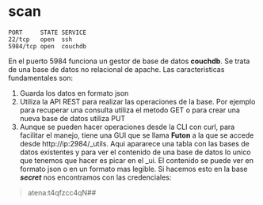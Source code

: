 
# scan
```
PORT     STATE SERVICE
22/tcp   open  ssh
5984/tcp open  couchdb
```
En el puerto 5984 funciona un gestor de base de datos **couchdb**. Se trata de una base de datos no relacional de apache. Las caracteristicas
fundamentales son:
1. Guarda los datos en formato json
2. Utiliza la API REST para realizar las operaciones de la base. Por ejemplo para recuperar una consulta utiliza el metodo GET o para crear
una nueva base de datos utiliza PUT
3. Aunque se pueden hacer operaciones desde la CLI con curl, para facilitar el manejo, tiene una GUI que se llama **Futon** a la que se accede
desde http://ip:2984/_utils. Aqui apararece una tabla con las bases de datos existentes y para ver el contenido de una base de datos lo unico
que tenemos que hacer es picar en el _ui. El contenido se puede ver en formato json o en un formato mas legible. Si hacemos esto en la base
***secret*** nos encontramos con las credenciales:
> atena:t4qfzcc4qN##


